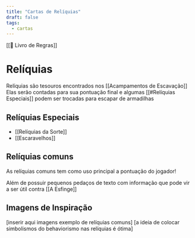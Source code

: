 ```yaml
---
title: "Cartas de Relíquias"
draft: false
tags:
  - cartas
---
```

[[📖 Livro de Regras]]

# Relíquias

Relíquias são tesouros encontrados nos [[Acampamentos de Escavação]]  
Elas serão contadas para sua pontuação final e algumas [[#Relíquias Especiais]] podem ser trocadas para escapar de armadilhas

## Relíquias Especiais

- [[Relíquias da Sorte]]
- [[Escaravelhos]]

## Relíquias comuns

As relíquias comuns tem como uso principal a pontuação do jogador!  

Além de possuir pequenos pedaços de texto com informação que pode vir a ser útil contra [[A Esfinge]]

## Imagens de Inspiração
\[inserir aqui imagens exemplo de relíquias comuns]
\[a ideia de colocar simbolismos do behaviorismo nas relíquias é ótima]